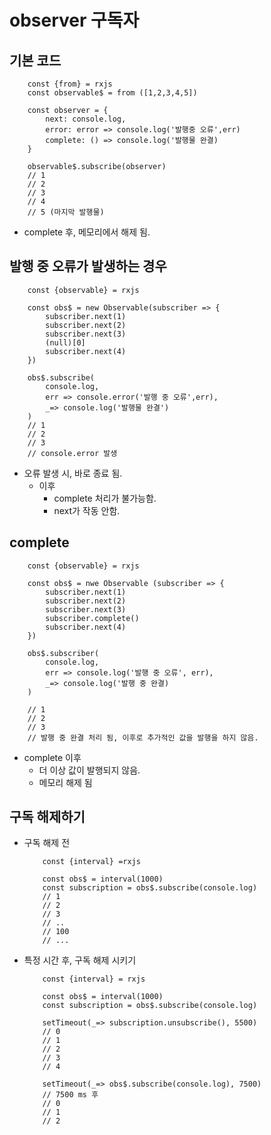 # observer 구독자

## 기본 코드
```
    const {from} = rxjs
    const observable$ = from ([1,2,3,4,5])

    const observer = {
        next: console.log,
        error: error => console.log('발행중 오류',err)
        complete: () => console.log('발행물 완결)
    }

    observable$.subscribe(observer)
    // 1
    // 2
    // 3
    // 4
    // 5 (마지막 발행물)

```
- complete 후, 메모리에서 해제 됨.
  
## 발행 중 오류가 발생하는 경우
```
    const {observable} = rxjs

    const obs$ = new Observable(subscriber => {
        subscriber.next(1)
        subscriber.next(2)
        subscriber.next(3)
        (null)[0]
        subscriber.next(4)
    })

    obs$.subscribe(
        console.log,
        err => console.error('발행 중 오류',err),
        _=> console.log('발행물 완결')
    )
    // 1
    // 2
    // 3
    // console.error 발생
```
- 오류 발생 시, 바로 종료 됨.
  - 이후
    - complete 처리가 불가능함. 
    - next가 작동 안함.

## complete 
```
    const {observable} = rxjs

    const obs$ = nwe Observable (subscriber => {
        subscriber.next(1)
        subscriber.next(2)
        subscriber.next(3)
        subscriber.complete()
        subscriber.next(4)
    })

    obs$.subscriber(
        console.log,
        err => console.log('발행 중 오류', err),
        _=> console.log('발행 중 완결)
    )

    // 1
    // 2
    // 3
    // 발행 중 완결 처리 됨, 이후로 추가적인 값을 발행을 하지 않음.
```
- complete 이후
    - 더 이상 값이 발행되지 않음.
    - 메모리 해제 됨


## 구독 해제하기
  - 구독 해제 전
    ```
        const {interval} =rxjs

        const obs$ = interval(1000)
        const subscription = obs$.subscribe(console.log)
        // 1
        // 2
        // 3
        // ..
        // 100
        // ...
    ```
  - 특정 시간 후, 구독 해제 시키기
    ```
        const {interval} = rxjs

        const obs$ = interval(1000)
        const subscription = obs$.subscribe(console.log)

        setTimeout(_=> subscription.unsubscribe(), 5500)
        // 0
        // 1
        // 2
        // 3
        // 4

        setTimeout(_=> obs$.subscribe(console.log), 7500)
        // 7500 ms 후
        // 0
        // 1
        // 2
    ```